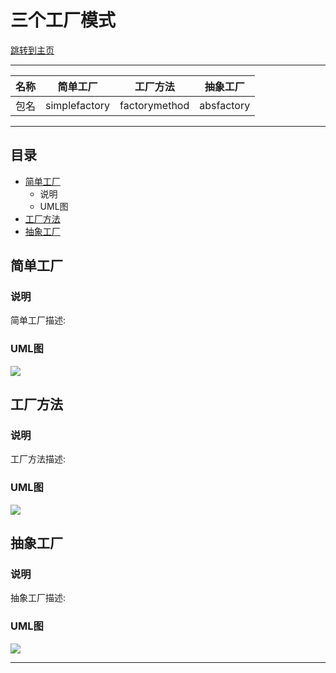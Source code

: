 三个工厂模式  
===========================

 [跳转到主页](/README.md)
 
****
	
|名称|简单工厂|工厂方法|抽象工厂|
|---|-----|-----|-----|
|包名|simplefactory|factorymethod|absfactory


****
## 目录
* [简单工厂](#简单工厂)
    * 说明
    * UML图
* [工厂方法](#工厂方法)
* [抽象工厂](#抽象工厂)



简单工厂
------

### 说明
简单工厂描述:

### UML图
![][SimpleFactoryUML]

 

工厂方法
------

### 说明
工厂方法描述:

### UML图
![][FactoryMethodUML]


抽象工厂
------

### 说明
抽象工厂描述:

### UML图
![][AbstractFactoryUML]


--------------------------------
[csdn]:http://blog.csdn.net/guodongxiaren "我的博客"
[zhihu]:https://www.zhihu.com/people/jellywong "我的知乎，欢迎关注"
[weibo]:http://weibo.com/linpiaochen
[baidu-logo]:http://www.baidu.com/img/bdlogo.gif "百度logo"
[weibo-logo]:/img/weibo.png "点击图片进入我的微博"
[csdn-logo]:/img/csdn.png "我的CSDN博客"
[SimpleFactoryUML]:https://github.com/BXALearn/DesignPattern/raw/master/src/main/resources/Image/SimpleFactoryUML.png
[FactoryMethodUML]:https://github.com/BXALearn/DesignPattern/raw/master/src/main/resources/Image/FactoryMethodUML.png
[AbstractFactoryUML]:https://github.com/BXALearn/DesignPattern/raw/master/src/main/resources/Image/AbstractFactoryUML.png
